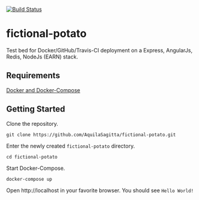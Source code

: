 [![Build Status](https://travis-ci.org/AquilaSagitta/fictional-potato.svg?branch=master)](https://travis-ci.org/AquilaSagitta/fictional-potato)

# fictional-potato
Test bed for Docker/GitHub/Travis-CI deployment on a Express, AngularJs, Redis, NodeJs (EARN) stack.

## Requirements
[Docker and Docker-Compose](https://docs.docker.com/compose/install/)

## Getting Started
Clone the repository.

`git clone https://github.com/AquilaSagitta/fictional-potato.git`

Enter the newly created `fictional-potato` directory.

`cd fictional-potato`

Start Docker-Compose.

`docker-compose up`

Open http://localhost in your favorite browser. You should see `Hello World!`
